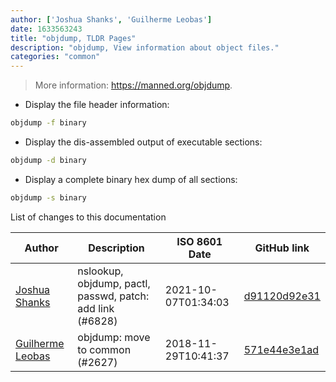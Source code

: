 ```yaml
---
author: ['Joshua Shanks', 'Guilherme Leobas']
date: 1633563243
title: "objdump, TLDR Pages"
description: "objdump, View information about object files."
categories: "common"
---
```

> More information: <https://manned.org/objdump>.

- Display the file header information:

```bash
objdump -f binary
```

- Display the dis-assembled output of executable sections:

```bash
objdump -d binary
```

- Display a complete binary hex dump of all sections:

```bash
objdump -s binary
```
List of changes to this documentation


Author | Description | ISO 8601 Date | GitHub link
------|-----|-----|-----
[Joshua Shanks](mailto:jjshanks@gmail.com) | nslookup, objdump, pactl, passwd, patch: add link (#6828) | 2021-10-07T01:34:03 | [d91120d92e31](https://github.com/tldr-pages/tldr/commit/d91120d92e31e12fa2bd5723fb386d9fe05438bf)
[Guilherme Leobas](mailto:guilhermeleobas@gmail.com) | objdump: move to common (#2627) | 2018-11-29T10:41:37 | [571e44e3e1ad](https://github.com/tldr-pages/tldr/commit/571e44e3e1ad6cfd27ac2b8789727d8295590bda)

